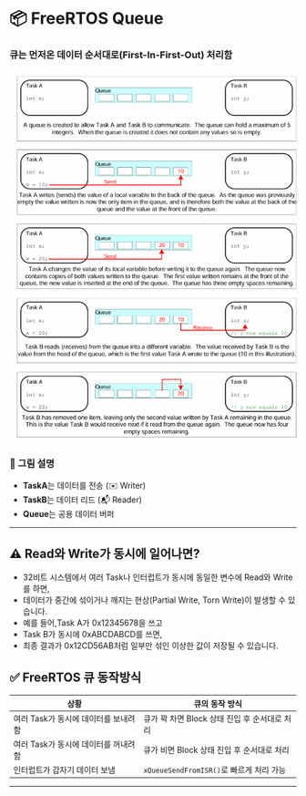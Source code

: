 # 📦 FreeRTOS Queue 

###  큐는 먼저온 데이터 순서대로(First-In-First-Out) 처리함

![Queue 구조](./images/queue.png)

### 💬 그림 설명

- **TaskA**는 데이터를 전송 (✉️ Writer)
- **TaskB**는 데이터 리드 (📬 Reader)
- **Queue**는 공용 데이터 버퍼
---

## ⚠️ Read와 Write가 동시에 일어나면?
- 32비트 시스템에서 여러 Task나 인터럽트가 동시에 동일한 변수에 Read와 Write를 하면,
- 데이터가 중간에 섞이거나 깨지는 현상(Partial Write, Torn Write)이 발생할 수 있습니다.
- 예를 들어,Task A가 0x12345678을 쓰고
- Task B가 동시에 0xABCDABCD를 쓰면,
- 최종 결과가 0x12CD56AB처럼 일부만 섞인 이상한 값이 저장될 수 있습니다.



## ✅ FreeRTOS 큐 동작방식

| 상황                             | 큐의 동작 방식 |
|----------------------------------|----------------|
| 여러 Task가 동시에 데이터를 보내려 함 | 큐가 꽉 차면 Block 상태 진입 후 순서대로 처리 |
| 여러 Task가 동시에 데이터를 꺼내려 함 | 큐가 비면 Block 상태 진입 후 순서대로 처리 |
| 인터럽트가 갑자기 데이터 보냄       | `xQueueSendFromISR()`로 빠르게 처리 가능 |


---


